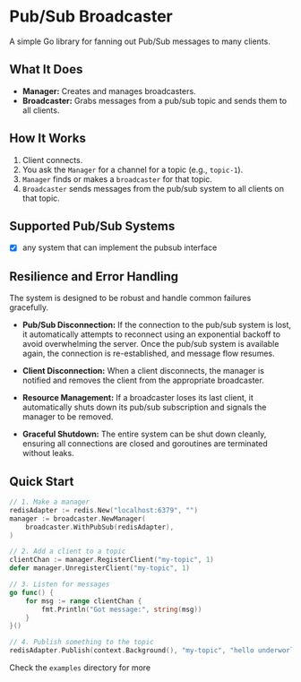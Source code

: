 # Pub/Sub Broadcaster

A simple Go library for fanning out Pub/Sub messages to many clients. 


## What It Does

*   **Manager:** Creates and manages broadcasters.
*   **Broadcaster:** Grabs messages from a pub/sub topic and sends them to all clients.

## How It Works

1.  Client connects.
2.  You ask the `Manager` for a channel for a topic (e.g., `topic-1`).
3.  `Manager` finds or makes a `broadcaster` for that topic.
4.  `Broadcaster` sends messages from the pub/sub system to all clients on that topic.

## Supported Pub/Sub Systems

*   [x] any system that can implement the pubsub interface

## Resilience and Error Handling

The system is designed to be robust and handle common failures gracefully.

*   **Pub/Sub Disconnection:** If the connection to the pub/sub system is lost, it automatically attempts to reconnect using an exponential backoff to avoid overwhelming the server. Once the pub/sub system is available again, the connection is re-established, and message flow resumes.

*   **Client Disconnection:** When a client disconnects, the manager is notified and removes the client from the appropriate broadcaster.

*   **Resource Management:** If a broadcaster loses its last client, it automatically shuts down its pub/sub subscription and signals the manager to be removed.

*   **Graceful Shutdown:** The entire system can be shut down cleanly, ensuring all connections are closed and goroutines are terminated without leaks.

## Quick Start

```go
// 1. Make a manager
redisAdapter := redis.New("localhost:6379", "")
manager := broadcaster.NewManager(
    broadcaster.WithPubSub(redisAdapter),
)

// 2. Add a client to a topic
clientChan := manager.RegisterClient("my-topic", 1)
defer manager.UnregisterClient("my-topic", 1)

// 3. Listen for messages
go func() {
    for msg := range clientChan {
        fmt.Println("Got message:", string(msg))
    }
}()

// 4. Publish something to the topic
redisAdapter.Publish(context.Background(), "my-topic", "hello underworld")
```

Check the `examples` directory for more